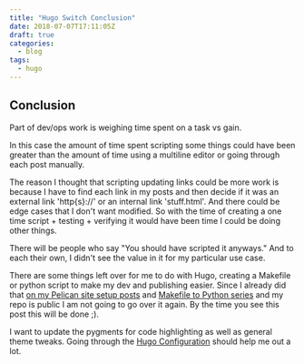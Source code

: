 ```yaml
---
title: "Hugo Switch Conclusion"
date: 2018-07-07T17:11:05Z
draft: true
categories:
  - blog
tags:
  - hugo
---
```


## Conclusion

Part of dev/ops work is weighing time spent on a task vs gain. 

In this case the amount of time spent scripting some things could have been greater than the amount of time using a multiline editor or going through each post manually. 

The reason I thought that scripting updating links could be more work is because I have to find each link in my posts and then decide if it was an external link 'http{s}://' or an internal link 'stuff.html'. And there could be edge cases that I don't want modified. So with the time of creating a one time script + testing + verifying it would have been time I could be doing other things.

There will be people who say "You should have scripted it anyways." And to each their own, I didn't see the value in it for my particular use case. 

There are some things left over for me to do with Hugo, creating a Makefile or python script to make my dev and publishing easier. Since I already did that [on my Pelican site setup posts](/posts/site_setup_pt1/) and [Makefile to Python series](/posts/makefile_vs_python_pt1/) and my repo is public I am not going to go over it again. By the time you see this post this will be done ;).

I want to update the pygments for code highlighting as well as general theme tweaks. Going through the [Hugo Configuration](https://gohugo.io/getting-started/configuration/) should help me out a lot.